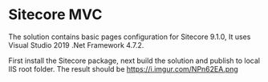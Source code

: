 # Sitecore MVC 

The solution contains basic pages configuration for Sitecore 9.1.0, It uses Visual Studio 2019 .Net Framework 4.7.2.

First install the Sitecore package, next build the solution and publish to local IIS root folder. The result should be https://i.imgur.com/NPn62EA.png



